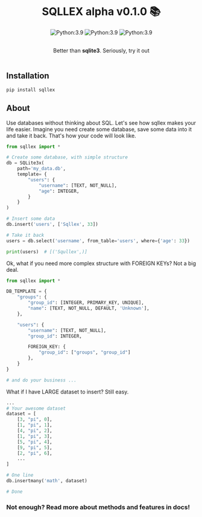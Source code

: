 
<div align="center">

# SQLLEX alpha v0.1.0 📚

![Python:3.9](https://img.shields.io/badge/Python-3.9-green)
![Python:3.9](https://img.shields.io/badge/Python-3.9-green)
![Python:3.9](https://img.shields.io/badge/Python-3.9-green)

<br>
Better than <b>sqlite3</b>. Seriously, try it out<br>
</div><br>

## Installation
```
pip install sqllex
```


## About
Use databases without thinking about SQL. Let's see how sqllex makes
your life easier. Imagine you need create some database, save some data
into it and take it back. That's how your code will look like.

```python
from sqllex import *

# Create some database, with simple structure 
db = SQLite3x(
    path='my_data.db',
    template= {
        "users": {
            "username": [TEXT, NOT_NULL],
            "age": INTEGER,
        }
    }
)

# Insert some data
db.insert('users', ['Sqllex', 33])

# Take it back
users = db.select('username', from_table='users', where={'age': 33})

print(users)  # [('Squllex',)]
```


Ok, what if you need more complex structure with FOREIGN KEYs? Not a big deal.

```python
from sqllex import *

DB_TEMPLATE = {
    "groups": {
        "group_id": [INTEGER, PRIMARY_KEY, UNIQUE],
        "name": [TEXT, NOT_NULL, DEFAULT, 'Unknown'],
    },

    "users": {
        "username": [TEXT, NOT_NULL],
        "group_id": INTEGER,

        FOREIGN_KEY: {
            "group_id": ["groups", "group_id"]
        },
    }
}

# and do your business ...
```


What if I have LARGE dataset to insert? Still easy.

```python
...
# Your awesome dataset
dataset = [
    [3, "pi", 0],
    [1, "pi", 1],
    [4, "pi", 2],
    [1, "pi", 3],
    [5, "pi", 4],
    [9, "pi", 5],
    [2, "pi", 6],
    ...
]

# One line
db.insertmany('math', dataset)

# Done
```

### Not enough? Read more about methods and features in docs!
